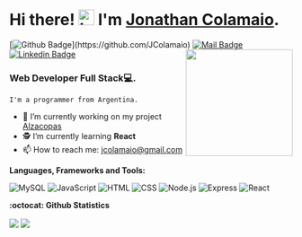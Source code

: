 # Hi there! <img src="https://user-images.githubusercontent.com/1303154/88677602-1635ba80-d120-11ea-84d8-d263ba5fc3c0.gif" width="28px" alt="hi"> I'm [Jonathan Colamaio](https://www.linkedin.com/in/jonathan-colamaio-aa0671184/). 



[![Github Badge](https://img.shields.io/badge/-JC-rgb(36,%2041,%2046)?style=flat&labelColor=rgb(36,%2041,%2046)&logo=github&logoColor=white)](https://github.com/JColamaio)
[![Mail Badge](https://img.shields.io/badge/-jcolamaio-c0392b?style=flat&labelColor=c0392b&logo=gmail&logoColor=white)](mailto:jcolamaio@gmail.com)
<img align='right' src='https://user-images.githubusercontent.com/5713670/87202985-820dcb80-c2b6-11ea-9f56-7ec461c497c3.gif' width='190'>
[![Linkedin Badge](https://img.shields.io/badge/-Jonathan-0e76a8?style=flat&labelColor=0e76a8&logo=linkedin&logoColor=white)](https://www.linkedin.com/in/jonathan-colamaio-aa0671184/) 


### Web Developer Full Stack💻.

    I'm a programmer from Argentina.
- 🔭 I’m currently working on my project [Alzacopas](https://alzacopa.herokuapp.com/)
- 🕵 I’m currently learning **React**
- 📫 How to reach me: jcolamaio@gmail.com <br>

**Languages, Frameworks and Tools:**  &nbsp;

![MySQL](https://img.shields.io/badge/-MYSQL-00618b?style=for-the-badge&logo=mysql&logoColor=fafafa)
![JavaScript](https://img.shields.io/badge/-JavaScript-F7DF1E?style=for-the-badge&logo=javascript&logoColor=333)
![HTML](https://img.shields.io/badge/-HTML-E34F26?style=for-the-badge&logo=html5&logoColor=fafafa)
![CSS](https://img.shields.io/badge/-CSS-1572B6?style=for-the-badge&logo=css3&logoColor=fafafa)
![Node.js](https://img.shields.io/badge/-Node.js-339933?style=for-the-badge&logo=node.js&logoColor=FAFAFA)
![Express](https://img.shields.io/badge/-Express-FAFAFA?style=for-the-badge&logo=express&logoColor=333)
![React](https://img.shields.io/badge/-React-61DAFB?style=for-the-badge&logo=react&logoColor=333)



**:octocat: Github Statistics**
<p>
    <img align="center" src="https://github-readme-stats.vercel.app/api?username=JColamaio&hide=contribs,prs&theme=tokyonight&show_icons=true"/>
    <img align="center" src="https://github-readme-stats.vercel.app/api/top-langs/?username=JColamaio&layout=compact&theme=tokyonight"/>
</p>
